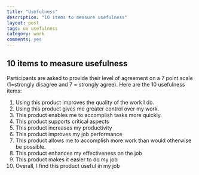 ```yaml
---
title: "Usefulness"
description: "10 items to measure usefulness"
layout: post
tags: ux usefulness
category: work
comments: yes
---
```

## 10 items to measure usefulness

Participants are asked to provide their level of agreement on a 7 point scale (1=strongly disagree and 7 = strongly agree). Here are the 10 usefulness items:

1. Using this product improves the quality of the work I do.
2. Using this product gives me greater control over my work.
3. This product enables me to accomplish tasks more quickly.
4. This product supports critical aspects
5. This product increases my productivity
6. This product improves my job performance
7. This product allows me to accomplish more work than would otherwise be possible.
8. This product enhances my effectiveness on the job
9. This product makes it easier to do my job
10. Overall, I find this product useful in my job